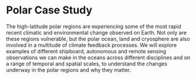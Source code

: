 # Polar Case Study

The high-latitude polar regions are experiencing some of the most rapid recent climatic and environmental change observed on Earth.
Not only are these regions vulnerable, but the polar ocean, land and cryosphere are also involved in a multitude of climate feedback processes.
We will explore examples of different shipboard, autonomous and remote sensing observations we can make in the oceans across different disciplines and on a range of temporal and spatial scales, to understand the changes underway in the polar regions and why they matter.
